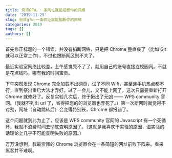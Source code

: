 ```yaml
---
title: 何须GFW，一条网址就能掐断你的网络
date: '2019-11-29'
slug: 何须gfw-一条网址就能掐断你的网络
categories: 2019
tags: []
authors: []
---
```




首先修正标题的一个错误，并没有掐断网络，只是把 Chrome 整瘫痪了（比如 Git 就可以正常工作），不过也跟断网区别不大了。

最近实验室网络比较差，上午感觉受不了了，就用自己的账号直接连校园网。不就是花点钱吗，哪有我的时间宝贵。

下午突然发现 Chrome 完全加载不出网页，试了不同 Wifi，甚至连手机热点都不行，直到祭出重启大法才弄好。过了一会儿，又不能上网了，这次只需要重新打开 Chrome 就修好了。反复实验几次后，终于揪出了元凶 —— WPS community 官网。（我就不列出 url 了，省得把您的的浏览器也弄死了。）第一次断网时就觉得不对劲，网址（自动跳转后）会变得特别长，Chrome 都报错了。

这个问题就到此为止了，应该是 WPS community 官网的 Javascript 有一个死循环，我就不浪费时间去彻底查明原因了。（这就是我喜欢干实验的原因，湿实验的话理论上几乎不可能查明失败的原因。）

万万没想到，我最崇拜的 Chrome 浏览器会在一条简短的网址前败下阵来。看来黑客并不难啊。
